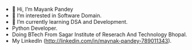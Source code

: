 - 👋 Hi, I’m Mayank Pandey
- 👀 I’m interested in Software Domain.
- 🌱 I’m currently learning DSA and Development.
-   Python Developer.
-   Doing BTech From Sagar Institute of  Reserach And Technology Bhopal.
-   My LinkedIn (http://linkedin.com/in/maynak-pandey-789011343).

  

<!---
MayankPandey2611/MayankPandey2611 is a ✨ special ✨ repository because its `README.md` (this file) appears on your GitHub profile.
You can click the Preview link to take a look at your changes.
--->
